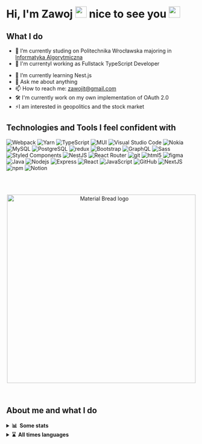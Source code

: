 # Hi, I'm Zawoj <img src="https://emojis.slackmojis.com/emojis/images/1531849430/4246/blob-sunglasses.gif?1531849430" width="30"/> nice to see you <a href="https://www.gautamkrishnar.com/"><img src="https://media.giphy.com/media/hvRJCLFzcasrR4ia7z/giphy.gif" width="30"></a>

## What I do
- 🔭 I’m currently studing on Politechnika Wrocławska majoring in [Informatyka Algorytmiczna ](https://rekrutacja.pwr.edu.pl/wyszukiwarka-kierunkow-studiow/informatyka-algorytmiczna/)
- 💪 I'm currentyl working as Fullstack TypeScript Developer 
<!-- in [Nokia](https://github.com/nokia) and creating Dashboard (Frontend) for [Netzwind](https://netzwind.eu/). -->
- 🌱 I’m currently learning Nest.js
- 💬 Ask me about anything
- 📫 How to reach me: zawojit@gmail.com
- 🛠 I'm currently work on my own implementation of OAuth 2.0
- ⚡I am interested in geopolitics and the stock market
<!-- 💪 I'm currentyl working on my own. I make websites and online shops. I used to use [Bedrock roots](https://roots.io/bedrock/) but now [Next.js](https://nextjs.org/) + [Strapi CMS](https://strapi.io/) -->

## Technologies and Tools I feel confident with
<p>
<!--https://github.com/Envoy-VC/awesome-badges -->
  <img alt="Webpack" src="https://img.shields.io/badge/webpack-%238DD6F9.svg?style=for-the-badge&logo=webpack&logoColor=black" /> 
  <img alt="Yarn" src="https://img.shields.io/badge/yarn-%232C8EBB.svg?style=for-the-badge&logo=yarn&logoColor=white" /> 
  <img alt="TypeScript" src="https://img.shields.io/badge/typescript-%23007ACC.svg?style=for-the-badge&logo=typescript&logoColor=white" />
  <img alt="MUI" src="https://img.shields.io/badge/MUI-%230081CB.svg?style=for-the-badge&logo=mui&logoColor=white" />
  <img alt="Visual Studio Code" src="https://img.shields.io/badge/Visual%20Studio%20Code-0078d7.svg?style=for-the-badge&logo=visual-studio-code&logoColor=white" />
  <img alt="Nokia" src="https://img.shields.io/badge/Nokia-%23124191.svg?style=for-the-badge&logo=nokia&logoColor=white" />
  <img alt="MySQL" src="https://img.shields.io/badge/MySQL-005C84?style=for-the-badge&logo=mysql&logoColor=white" />
  <img alt="PostgreSQL" src="https://img.shields.io/badge/PostgreSQL-316192?style=for-the-badge&logo=postgresql&logoColor=white" />
  <!--<img alt="Strapi" src="https://img.shields.io/badge/strapi-%232E7EEA.svg?style=for-the-badge&logo=strapi&logoColor=white" /> -->
  <!--<img alt="Postgres" src="https://img.shields.io/badge/postgres-%23316192.svg?style=for-the-badge&logo=postgresql&logoColor=white" /> -->
  <img alt="redux" src="https://img.shields.io/badge/redux-%23593d88.svg?style=for-the-badge&logo=redux&logoColor=white" />
  <img alt="Bootstrap" src="https://img.shields.io/badge/bootstrap-%23563D7C.svg?style=for-the-badge&logo=bootstrap&logoColor=white" />
  <!--<img alt="Gatsby.js	" src="https://img.shields.io/badge/Gatsby-%23663399.svg?style=for-the-badge&logo=gatsby&logoColor=white" /> -->
  <!--  <img alt="PHP" src="https://img.shields.io/badge/php-%23777BB4.svg?style=for-the-badge&logo=php&logoColor=white" /> -->
  <img alt="GraphQL" src="https://img.shields.io/badge/-GraphQL-E10098?style=for-the-badge&logo=graphql&logoColor=white" />
  <img alt="Sass" src="https://img.shields.io/badge/SASS-hotpink.svg?style=for-the-badge&logo=SASS&logoColor=white" />
  <img alt="Styled Components" src="https://img.shields.io/badge/styled--components-DB7093?style=for-the-badge&logo=styled-components&logoColor=white" />
  <img alt="NestJS" src="https://img.shields.io/badge/nestjs-%23E0234E.svg?style=for-the-badge&logo=nestjs&logoColor=white" /> 
  <img alt="React Router	" src="https://img.shields.io/badge/React_Router-CA4245?style=for-the-badge&logo=react-router&logoColor=white" />
  <img alt="git" src="https://img.shields.io/badge/git-%23F05033.svg?style=for-the-badge&logo=git&logoColor=white" />
  <img alt="html5" src="https://img.shields.io/badge/html5-%23E34F26.svg?style=for-the-badge&logo=html5&logoColor=white" />
  <img alt="figma" src="https://img.shields.io/badge/figma-%23F24E1E.svg?style=for-the-badge&logo=figma&logoColor=white" />
  <img alt="Java" src="https://img.shields.io/badge/java-%23ED8B00.svg?style=for-the-badge&logo=java&logoColor=white" />
  <!--<img alt="MongoDB" src="https://img.shields.io/badge/MongoDB-%234ea94b.svg?style=for-the-badge&logo=mongodb&logoColor=white" /> -->
  <img alt="Nodejs" src="https://img.shields.io/badge/node.js-6DA55F?style=for-the-badge&logo=node.js&logoColor=white" />
  <img alt="Express" src="https://img.shields.io/badge/express.js-%23404d59.svg?style=for-the-badge&logo=express&logoColor=%2361DAFB" />
  <img alt="React" src="https://img.shields.io/badge/react-%2320232a.svg?style=for-the-badge&logo=react&logoColor=%2361DAFB" />
  <img alt="JavaScript" src="https://img.shields.io/badge/javascript-%23323330.svg?style=for-the-badge&logo=javascript&logoColor=%23F7DF1E" />
  <img alt="GitHub" src="https://img.shields.io/badge/github-%23121011.svg?style=for-the-badge&logo=github&logoColor=white" />
  <img alt="NextJS" src="https://img.shields.io/badge/Next-black?style=for-the-badge&logo=next.js&logoColor=white" />
  <img alt="npm" src="https://img.shields.io/badge/NPM-%23000000.svg?style=for-the-badge&logo=npm&logoColor=white" />
  <img alt="Notion" src="https://img.shields.io/badge/Notion-%23000000.svg?style=for-the-badge&logo=notion&logoColor=white" />

</p>
<br><br>

<p align="center">
    <a href="https://git.io/streak-stats">
      <img width="500" src="http://github-readme-streak-stats.herokuapp.com?user=zawoj&theme=holi-theme&hide_border=true&date_format=j%20M%5B%20Y%5D" alt="Material Bread logo">
    </a>
</p>
<br>

## About me and what I do

<details>
<summary><b>📊&nbsp;&nbsp;Some&nbsp;stats</b></summary>
 <br>
  
<!--[![Top Langs](https://github-readme-stats.vercel.app/api/top-langs/?username=zawojweb&layout=compact)](https://wakatime.com/@ZawojWeb)<br><br>-->
<!--[![wakatime](https://wakatime.com/badge/user/8f53e773-3586-491c-a5f4-60056d0830aa.svg)](https://wakatime.com/@8f53e773-3586-491c-a5f4-60056d0830aa)-->
<!--START_SECTION:waka-->
![Code Time](http://img.shields.io/badge/Code%20Time-1%2C253%20hrs%2023%20mins-blue)

**🐱 My GitHub Data** 

> 🏆 1,366 Contributions in the Year 2022
 > 
> 📦 483.8 kB Used in GitHub's Storage 
 > 
> 🚫 Not Opted to Hire
 > 
> 📜 12 Public Repositories 
 > 
> 🔑 30 Private Repositories  
 > 
📊 **This Week I Spent My Time On** 

```text
⌚︎ Time Zone: Europe/Warsaw

💬 Programming Languages: 
TypeScript               16 hrs 39 mins      ███████████████░░░░░░░░░░   60.87% 
Haskell                  3 hrs 1 min         ██░░░░░░░░░░░░░░░░░░░░░░░   11.05% 
TeX                      2 hrs 11 mins       ██░░░░░░░░░░░░░░░░░░░░░░░   8.03% 
JavaScript               1 hr 1 min          █░░░░░░░░░░░░░░░░░░░░░░░░   3.74% 
Julia                    1 hr                █░░░░░░░░░░░░░░░░░░░░░░░░   3.66%

🔥 Editors: 
VS Code                  27 hrs 22 mins      █████████████████████████   100.0%

🐱‍💻 Projects: 
hotspot-dashboard        11 hrs 30 mins      ██████████░░░░░░░░░░░░░░░   42.04% 
Infa-algo-sem5           6 hrs 35 mins       ██████░░░░░░░░░░░░░░░░░░░   24.08% 
zespolowe-backend        3 hrs 13 mins       ███░░░░░░░░░░░░░░░░░░░░░░   11.78% 
zespolowe-frontend       1 hr 55 mins        █░░░░░░░░░░░░░░░░░░░░░░░░   7.01% 
Frontend-RN              1 hr 45 mins        █░░░░░░░░░░░░░░░░░░░░░░░░   6.43%

```


 Last Updated on 29/10/2022 23:19:20 UTC
<!--END_SECTION:waka-->
</details> 
<details>
<summary><b>⌛&nbsp;&nbsp;All&nbsp;times&nbsp;languages</b></summary>
  <br><br>
   <p align="center">
    <a href="https://wakatime.com"><img src="https://wakatime.com/share/@ZawojWeb/25095df9-0ebf-4239-8e01-cd568a60de5a.png" /></a>
  </p>
</details> 
